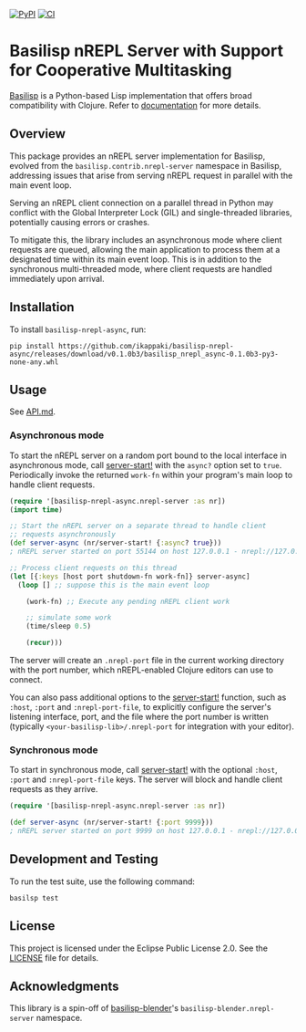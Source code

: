 [![PyPI](https://img.shields.io/pypi/v/basilisp-nrepl-async.svg?style=flat-square)](https://pypi.org/project/basilisp-nrepl-async/) [![CI](https://github.com/ikappaki/basilisp-nrepl-async/actions/workflows/tests-run.yml/badge.svg)](https://github.com/ikappaki/basilisp-nrepl-async/actions/workflows/tests-run.yml)

# Basilisp nREPL Server with Support for Cooperative Multitasking

[Basilisp](https://github.com/basilisp-lang/basilisp) is a Python-based Lisp implementation that offers broad compatibility with Clojure. Refer to [documentation](https://basilisp.readthedocs.io/en/latest/index.html) for more details.

## Overview

This package provides an nREPL server implementation for Basilisp, evolved from the `basilisp.contrib.nrepl-server` namespace in Basilisp, addressing issues that arise from serving nREPL request in parallel with the main event loop.

Serving an nREPL client connection on a parallel thread in Python may conflict with the Global Interpreter Lock (GIL) and single-threaded libraries, potentially causing errors or crashes.

To mitigate this, the library includes an asynchronous mode where client requests are queued, allowing the main application to process them at a designated time within its main event loop. This is in addition to the synchronous multi-threaded mode, where client requests are handled immediately upon arrival.

## Installation

To install `basilisp-nrepl-async`, run:

```shell
pip install https://github.com/ikappaki/basilisp-nrepl-async/releases/download/v0.1.0b3/basilisp_nrepl_async-0.1.0b3-py3-none-any.whl
```

## Usage

See [API.md](API.md).

### Asynchronous mode

To start the nREPL server on a random port bound to the local interface in asynchronous mode, call [server-start!](API.md#basilisp-nrepl-async.nrepl-server/server-start!) with the `async?` option set to `true`. Periodically invoke the returned `work-fn` within your program's main loop to handle client requests.

```clojure
(require '[basilisp-nrepl-async.nrepl-server :as nr])
(import time)

;; Start the nREPL server on a separate thread to handle client
;; requests asynchronously
(def server-async (nr/server-start! {:async? true}))
; nREPL server started on port 55144 on host 127.0.0.1 - nrepl://127.0.0.1:55144

;; Process client requests on this thread
(let [{:keys [host port shutdown-fn work-fn]} server-async]
  (loop [] ;; suppose this is the main event loop

    (work-fn) ;; Execute any pending nREPL client work

    ;; simulate some work
    (time/sleep 0.5)

    (recur)))
```

The server will create an `.nrepl-port` file in the current working directory with the port number, which nREPL-enabled Clojure editors can use to connect.

You can also pass additional options to the [server-start!](API.md#basilisp-nrepl-async.nrepl-server/server-start!) function, such as `:host`, `:port` and `:nrepl-port-file`, to explicitly configure the server's listening interface, port, and the file where the port number is written (typically `<your-basilisp-lib>/.nrepl-port` for integration with your editor).

### Synchronous mode

To start in synchronous mode, call [server-start!](API.md#basilisp-nrepl-async.nrepl-server/server-start!) with the optional `:host`, `:port` and `:nrepl-port-file` keys. The server will block and handle client requests as they arrive.

```clojure
(require '[basilisp-nrepl-async.nrepl-server :as nr])

(def server-async (nr/server-start! {:port 9999}))
; nREPL server started on port 9999 on host 127.0.0.1 - nrepl://127.0.0.1:9999
```

## Development and Testing

To run the test suite, use the following command:

```shell
basilsp test
```

## License

This project is licensed under the Eclipse Public License 2.0. See the [LICENSE](LICENSE) file for details.

## Acknowledgments

This library is a spin-off of [basilisp-blender](https://github.com/ikappaki/basilisp-blender)'s `basilisp-blender.nrepl-server` namespace.
